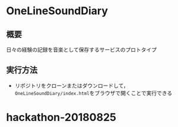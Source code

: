 # OneLineSoundDiary

## 概要
日々の経験の記録を音楽として保存するサービスのプロトタイプ

## 実行方法
- リポジトリをクローンまたはダウンロードして，`OneLineSoundDiary/index.html`をブラウザで開くことで実行できる

# hackathon-20180825
